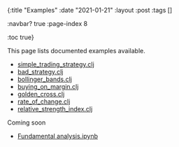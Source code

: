 {:title "Examples"
:date "2021-01-21"
:layout :post
:tags []

:navbar? true
:page-index 8

:toc true}

<style>
/* table styles */
table, th, td {
  border: 1px solid black;
  padding: 5px;
}
td {
  padding: 10px;
}
</style>

This page lists documented examples available.

- [simple_trading_strategy.clj](https://github.com/clojure-finance/clojure-backtesting/blob/master/examples/simple_trading_strategy.clj)
- [bad_strategy.clj](https://github.com/clojure-finance/clojure-backtesting/blob/master/examples/bad_strategy.clj)
- [bollinger_bands.clj](https://github.com/clojure-finance/clojure-backtesting/blob/master/examples/bollinger_bands.clj)
- [buying_on_margin.clj](https://github.com/clojure-finance/clojure-backtesting/blob/master/examples/bollinger_bands.clj)
- [golden_cross.clj](https://github.com/clojure-finance/clojure-backtesting/blob/master/examples/golden_cross.clj)
- [rate_of_change.clj](https://github.com/clojure-finance/clojure-backtesting/blob/master/examples/rate_of_change.clj)
- [relative_strength_index.clj](https://github.com/clojure-finance/clojure-backtesting/blob/master/examples/relative_strength_index.clj)

Coming soon

- [Fundamental analysis.ipynb](https://github.com/clojure-finance/clojure-backtesting/blob/master/examples/Fundamental%20analysis.ipynb)
